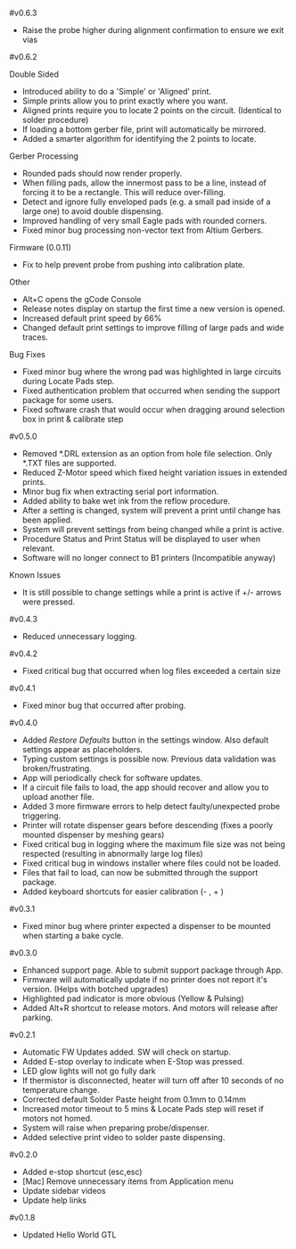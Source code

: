 #v0.6.3
- Raise the probe higher during alignment confirmation to ensure we exit vias

#v0.6.2

Double Sided
- Introduced ability to do a 'Simple' or 'Aligned' print.
- Simple prints allow you to print exactly where you want.
- Aligned prints require you to locate 2 points on the circuit. (Identical to solder procedure)
- If loading a bottom gerber file, print will automatically be mirrored.
- Added a smarter algorithm for identifying the 2 points to locate.

Gerber Processing
- Rounded pads should now render properly.
- When filling pads, allow the innermost pass to be a line, instead of forcing it to be a rectangle. This will reduce over-filling.
- Detect and ignore fully enveloped pads (e.g. a small pad inside of a large one) to avoid double dispensing.
- Improved handling of very small Eagle pads with rounded corners.
- Fixed minor bug processing non-vector text from Altium Gerbers.

Firmware (0.0.11)
- Fix to help prevent probe from pushing into calibration plate.

Other
- Alt+C opens the gCode Console
- Release notes display on startup the first time a new version is opened.
- Increased default print speed by 66%
- Changed default print settings to improve filling of large pads and wide traces.

Bug Fixes
- Fixed minor bug where the wrong pad was highlighted in large circuits during Locate Pads step.
- Fixed authentication problem that occurred when sending the support package for some users.
- Fixed software crash that would occur when dragging around selection box in print & calibrate step


#v0.5.0
- Removed *.DRL extension as an option from hole file selection. Only *.TXT files are supported.
- Reduced Z-Motor speed which fixed height variation issues in extended prints.
- Minor bug fix when extracting serial port information.
- Added ability to bake wet ink from the reflow procedure.
- After a setting is changed, system will prevent a print until change has been applied.
- System will prevent settings from being changed while a print is active.
- Procedure Status and Print Status will be displayed to user when relevant.
- Software will no longer connect to B1 printers (Incompatible anyway)

Known Issues
- It is still possible to change settings while a print is active if +/- arrows were pressed.


#v0.4.3
- Reduced unnecessary logging.

#v0.4.2
- Fixed critical bug that occurred when log files exceeded a certain size

#v0.4.1
- Fixed minor bug that occurred after probing.

#v0.4.0
- Added *Restore Defaults* button in the settings window. Also default settings appear as placeholders.
- Typing custom settings is possible now. Previous data validation was broken/frustrating.
- App will periodically check for software updates.
- If a circuit file fails to load, the app should recover and allow you to upload another file.
- Added 3 more firmware errors to help detect faulty/unexpected probe triggering.
- Printer will rotate dispenser gears before descending (fixes a poorly mounted dispenser by meshing gears)
- Fixed critical bug in logging where the maximum file size was not being respected (resulting in abnormally large log files)
- Fixed critical bug in windows installer where files could not be loaded.
- Files that fail to load, can now be submitted through the support package.
- Added keyboard shortcuts for easier calibration (- , + )

#v0.3.1
- Fixed minor bug where printer expected a dispenser to be mounted when starting a bake cycle.

#v0.3.0
- Enhanced support page. Able to submit support package through App.
- Firmware will automatically update if no printer does not report it's version. (Helps with botched upgrades)
- Highlighted pad indicator is more obvious (Yellow & Pulsing)
- Added Alt+R shortcut to release motors. And motors will release after parking.

#v0.2.1
- Automatic FW Updates added. SW will check on startup.
- Added E-stop overlay to indicate when E-Stop was pressed.
- LED glow lights will not go fully dark
- If thermistor is disconnected, heater will turn off after 10 seconds of no temperature change.
- Corrected default Solder Paste height from 0.1mm to 0.14mm
- Increased motor timeout to 5 mins & Locate Pads step will reset if motors not homed.
- System will raise when preparing probe/dispenser.
- Added selective print video to solder paste dispensing.

#v0.2.0
- Added e-stop shortcut (esc,esc)
- [Mac] Remove unnecessary items from Application menu
- Update sidebar videos
- Update help links

#v0.1.8
- Updated Hello World GTL
